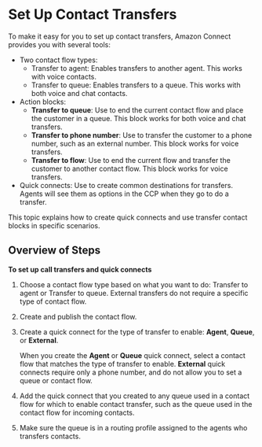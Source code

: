 # Set Up Contact Transfers<a name="transfer"></a>

To make it easy for you to set up contact transfers, Amazon Connect provides you with several tools: 
+ Two contact flow types:
  + Transfer to agent: Enables transfers to another agent\. This works with voice contacts\. 
  + Transfer to queue: Enables transfers to a queue\. This works with both voice and chat contacts\.
+ Action blocks:
  + **Transfer to queue**: Use to end the current contact flow and place the customer in a queue\. This block works for both voice and chat transfers\. 
  + **Transfer to phone number**: Use to transfer the customer to a phone number, such as an external number\. This block works for voice transfers\.
  + **Transfer to flow**: Use to end the current flow and transfer the customer to another contact flow\. This block works for voice transfers\.
+ Quick connects: Use to create common destinations for transfers\. Agents will see them as options in the CCP when they go to do a transfer\.

This topic explains how to create quick connects and use transfer contact blocks in specific scenarios\. 

## Overview of Steps<a name="transfer-overview"></a>

**To set up call transfers and quick connects**

1. Choose a contact flow type based on what you want to do: Transfer to agent or Transfer to queue\. External transfers do not require a specific type of contact flow\.

1. Create and publish the contact flow\. 

1. Create a quick connect for the type of transfer to enable: **Agent**, **Queue**, or **External**\.

   When you create the **Agent** or **Queue** quick connect, select a contact flow that matches the type of transfer to enable\. **External** quick connects require only a phone number, and do not allow you to set a queue or contact flow\.

1. Add the quick connect that you created to any queue used in a contact flow for which to enable contact transfer, such as the queue used in the contact flow for incoming contacts\.

1. Make sure the queue is in a routing profile assigned to the agents who transfers contacts\. 